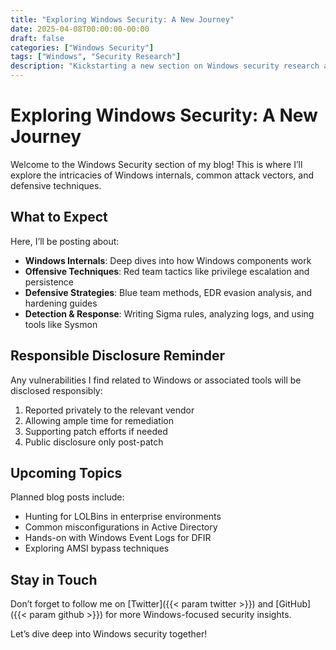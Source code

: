 ```yaml
---
title: "Exploring Windows Security: A New Journey"
date: 2025-04-08T00:00:00-00:00
draft: false
categories: ["Windows Security"]
tags: ["Windows", "Security Research"]
description: "Kickstarting a new section on Windows security research and what readers can expect from it."
---
```


# Exploring Windows Security: A New Journey

Welcome to the Windows Security section of my blog! This is where I’ll explore the intricacies of Windows internals, common attack vectors, and defensive techniques.

## What to Expect

Here, I’ll be posting about:

- **Windows Internals**: Deep dives into how Windows components work
- **Offensive Techniques**: Red team tactics like privilege escalation and persistence
- **Defensive Strategies**: Blue team methods, EDR evasion analysis, and hardening guides
- **Detection & Response**: Writing Sigma rules, analyzing logs, and using tools like Sysmon

## Responsible Disclosure Reminder

Any vulnerabilities I find related to Windows or associated tools will be disclosed responsibly:

1. Reported privately to the relevant vendor
2. Allowing ample time for remediation
3. Supporting patch efforts if needed
4. Public disclosure only post-patch

## Upcoming Topics

Planned blog posts include:

- Hunting for LOLBins in enterprise environments  
- Common misconfigurations in Active Directory  
- Hands-on with Windows Event Logs for DFIR  
- Exploring AMSI bypass techniques  

## Stay in Touch

Don’t forget to follow me on [Twitter]({{< param twitter >}}) and [GitHub]({{< param github >}}) for more Windows-focused security insights.

Let’s dive deep into Windows security together!
